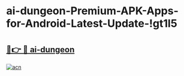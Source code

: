 # ai-dungeon-Premium-APK-Apps-for-Android-Latest-Update-!gt1l5

# <h2><a href="https://sa2oux.esa.edu.pl?title=ai-dungeon&ref=gt1l5">🔗👉 🔴 ai-dungeon</a></h2>

[![acn](https://github.com/user-attachments/assets/0f9c940e-d8b0-45ae-aac7-cd30a18b3e1c)](https://sa2oux.esa.edu.pl?title=ai-dungeon&ref=gt1l5)

